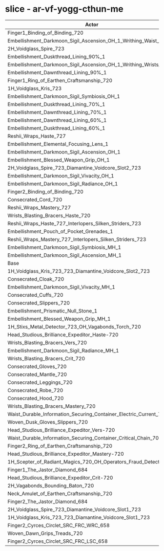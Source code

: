 # slice - ar-vf-yogg-cthun-me
| Actor | DPS | Increase |
|---|:---:|:---:|
|Finger1_Binding_of_Binding_720|5061719|1.58%|
|Embellishment_Darkmoon_Sigil_Ascension_OH_1_Writhing_Waist_1|5036222|1.06%|
|2H_Voidglass_Spire_723|5034713|1.03%|
|Embellishment_Duskthread_Lining_90%_1|5023319|0.81%|
|Embellishment_Darkmoon_Sigil_Ascension_OH_1_Writhing_Wrists_1|5023165|0.80%|
|Embellishment_Dawnthread_Lining_90%_1|5018239|0.70%|
|Finger1_Ring_of_Earthen_Craftsmanship_720|5015517|0.65%|
|1H_Voidglass_Kris_723|5012917|0.60%|
|Embellishment_Darkmoon_Sigil_Symbiosis_OH_1|5010670|0.55%|
|Embellishment_Duskthread_Lining_70%_1|5008719|0.51%|
|Embellishment_Dawnthread_Lining_70%_1|5007356|0.49%|
|Embellishment_Dawnthread_Lining_60%_1|5005413|0.45%|
|Embellishment_Duskthread_Lining_60%_1|5004041|0.42%|
|Reshii_Wraps_Haste_727|5003305|0.40%|
|Embellishment_Elemental_Focusing_Lens_1|5003303|0.40%|
|Embellishment_Darkmoon_Sigil_Ascension_OH_1|5003146|0.40%|
|Embellishment_Blessed_Weapon_Grip_OH_1|5002953|0.40%|
|2H_Voidglass_Spire_723_Diamantine_Voidcore_Slot2_723|4998987|0.32%|
|Embellishment_Darkmoon_Sigil_Vivacity_OH_1|4997483|0.29%|
|Embellishment_Darkmoon_Sigil_Radiance_OH_1|4997069|0.28%|
|Finger2_Binding_of_Binding_720|4996442|0.27%|
|Consecrated_Cord_720|4995195|0.24%|
|Reshii_Wraps_Mastery_727|4993941|0.22%|
|Wrists_Blasting_Bracers_Haste_720|4989029|0.12%|
|Reshii_Wraps_Haste_727_Interlopers_Silken_Striders_723|4988267|0.10%|
|Embellishment_Pouch_of_Pocket_Grenades_1|4987914|0.10%|
|Reshii_Wraps_Mastery_727_Interlopers_Silken_Striders_723|4987833|0.09%|
|Embellishment_Darkmoon_Sigil_Symbiosis_MH_1|4984274|0.02%|
|Embellishment_Darkmoon_Sigil_Ascension_MH_1|4983378|0.00%|
|Base|4983169|0.00%|
|1H_Voidglass_Kris_723_723_Diamantine_Voidcore_Slot2_723|4982762|-0.01%|
|Consecrated_Cloak_720|4982677|-0.01%|
|Embellishment_Darkmoon_Sigil_Vivacity_MH_1|4979438|-0.07%|
|Consecrated_Cuffs_720|4978463|-0.09%|
|Consecrated_Slippers_720|4976385|-0.14%|
|Embellishment_Prismatic_Null_Stone_1|4974196|-0.18%|
|Embellishment_Blessed_Weapon_Grip_MH_1|4974099|-0.18%|
|1H_Stixs_Metal_Detector_723_OH_Vagabonds_Torch_720|4974013|-0.18%|
|Head_Studious_Brilliance_Expeditor_Haste-720|4973940|-0.19%|
|Wrists_Blasting_Bracers_Vers_720|4973599|-0.19%|
|Embellishment_Darkmoon_Sigil_Radiance_MH_1|4970303|-0.26%|
|Wrists_Blasting_Bracers_Crit_720|4970026|-0.26%|
|Consecrated_Gloves_720|4967415|-0.32%|
|Consecrated_Mantle_720|4966986|-0.32%|
|Consecrated_Leggings_720|4966726|-0.33%|
|Consecrated_Robe_720|4966466|-0.34%|
|Consecrated_Hood_720|4965355|-0.36%|
|Wrists_Blasting_Bracers_Mastery_720|4964989|-0.36%|
|Waist_Durable_Information_Securing_Container_Electric_Current_701|4963913|-0.39%|
|Woven_Dusk_Gloves_Slippers_720|4962515|-0.41%|
|Head_Studious_Brilliance_Expeditor_Vers-720|4960318|-0.46%|
|Waist_Durable_Information_Securing_Container_Critical_Chain_701|4957068|-0.52%|
|Finger2_Ring_of_Earthen_Craftsmanship_720|4954682|-0.57%|
|Head_Studious_Brilliance_Expeditor_Mastery-720|4952821|-0.61%|
|1H_Scepter_of_Radiant_Magics_720_OH_Operators_Fraud_Detector_723|4951387|-0.64%|
|Finger1_The_Jastor_Diamond_684|4944977|-0.77%|
|Head_Studious_Brilliance_Expeditor_Crit-720|4938636|-0.89%|
|2H_Vagabonds_Bounding_Baton_720|4935164|-0.96%|
|Neck_Amulet_of_Earthen_Craftsmanship_720|4927895|-1.11%|
|Finger2_The_Jastor_Diamond_684|4920800|-1.25%|
|2H_Voidglass_Spire_723_Diamantine_Voidcore_Slot1_723|4910148|-1.47%|
|1H_Voidglass_Kris_723_723_Diamantine_Voidcore_Slot1_723|4898666|-1.70%|
|Finger2_Cyrces_Circlet_SRC_FRC_WRC_658|4886018|-1.95%|
|Woven_Dawn_Grips_Treads_720|4881006|-2.05%|
|Finger2_Cyrces_Circlet_SRC_FRC_LSC_658|4843896|-2.79%|
